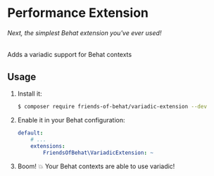 # Performance Extension
###### Next, the simplest Behat extension you've ever used!

Adds a variadic support for Behat contexts

## Usage

1. Install it:
    
    ```bash
    $ composer require friends-of-behat/variadic-extension --dev
    ```

2. Enable it in your Behat configuration:
    
    ```yaml
    default:
        # ...
        extensions:
            FriendsOfBehat\VariadicExtension: ~
    ```

3. Boom! :boom: Your Behat contexts are able to use variadic!
